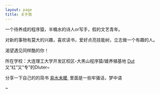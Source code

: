 ```yaml
---
layout: page
title: 关于我 
---
```


一个待养成的程序猿，半桶水的诗人or写手，假的文艺青年。
<p>
对新的事物有莫大的兴趣，喜欢读书，爱好点亮技能树，立志做一个有趣的人。
<p>
渴望遇见同样酷的你！

<p>

所在学校：大连理工大学开发区校区-大黑山程序猿/媛养殖基地
<a target="_blank" href="http://www.dlut.edu.cn/"> Dut</a>
又“红”又“专”的Dluter~
<p>

分享一下自己的的简书
<a target="_blank" href="http://www.jianshu.com/u/46e9e654a9e0"> 易水未暖 </a>
里面是一些牢骚话，梦中语

<p>



<!-- {% include comments.html %} -->
<!-- 有言评论在.md文件里使用有点问题，暂时把uid写死 -->

 <!--<div id="uyan_frame"></div> -->
<!-- <script type="text/javascript" src="http://v2.uyan.cc/code/uyan.js?uid=2143225"></script> -->
~
